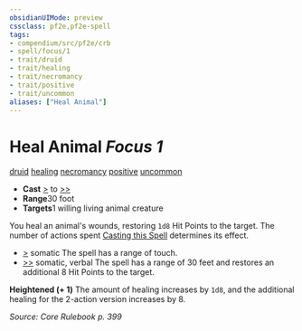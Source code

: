 ```yaml
---
obsidianUIMode: preview
cssclass: pf2e,pf2e-spell
tags:
- compendium/src/pf2e/crb
- spell/focus/1
- trait/druid
- trait/healing
- trait/necromancy
- trait/positive
- trait/uncommon
aliases: ["Heal Animal"]
---
```

# Heal Animal *Focus 1*   
[druid](../../rules/traits/druid.md)  [healing](../../rules/traits/healing.md)  [necromancy](../../rules/traits/necromancy.md)  [positive](../../rules/traits/positive.md)  [uncommon](../../rules/traits/uncommon.md)  

- **Cast** [>](../../rules/core-rulebook/chapter-9-playing-the-game.md#Actions "Single Action") to [>>](../../rules/core-rulebook/chapter-9-playing-the-game.md#Actions "Two-Action") 
- **Range**30 foot
- **Targets**1 willing living animal creature

You heal an animal's wounds, restoring `1d8` Hit Points to the target. The number of actions spent [Casting this Spell](../../rules/actions/cast-a-spell.md) determines its effect.

- [>](../../rules/core-rulebook/chapter-9-playing-the-game.md#Actions "Single Action") somatic The spell has a range of touch.
- [>>](../../rules/core-rulebook/chapter-9-playing-the-game.md#Actions "Two-Action") somatic, verbal The spell has a range of 30 feet and restores an additional 8 Hit Points to the target.

**Heightened (+ 1)** The amount of healing increases by `1d8`, and the additional healing for the 2-action version increases by 8.

*Source: Core Rulebook p. 399*